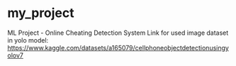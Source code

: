 # my_project
ML Project - Online Cheating Detection System
Link for used image dataset in yolo model: https://www.kaggle.com/datasets/a165079/cellphoneobjectdetectionusingyolov7

